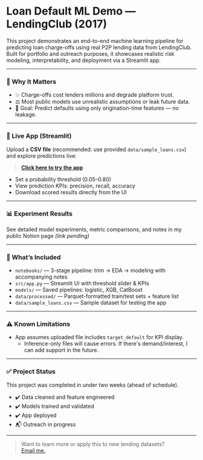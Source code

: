 # Loan Default ML Demo — LendingClub (2017)

This project demonstrates an end-to-end machine learning pipeline for predicting loan charge-offs using real P2P lending data from LendingClub. Built for portfolio and outreach purposes, it showcases realistic risk modeling, interpretability, and deployment via a Streamlit app.

---

### 📌 Why It Matters

- 💥 Charge-offs cost lenders millions and degrade platform trust.
- ⚖️ Most public models use unrealistic assumptions or leak future data.
- 🎯 Goal: Predict defaults using only origination-time features — no leakage.

---

### 🚀 Live App (Streamlit)

Upload a **CSV file** (recommended: use provided `data/sample_loans.csv`) and explore predictions live:

> [**Click here to try the app**](https://mcgrath-fintech-mcgrath-finte-loan-default-ml-demosrcapp-3gvyu1.streamlit.app/)

- Set a probability threshold (0.05–0.80)
- View prediction KPIs: precision, recall, accuracy
- Download scored results directly from the UI

---

### 📊 Experiment Results

See detailed model experiments, metric comparisons, and notes in my public Notion page *(link pending)*

---

### 🧱 What’s Included

- `notebooks/` — 3-stage pipeline: trim → EDA → modeling with accompanying notes 
- `src/app.py` — Streamlit UI with threshold slider & KPIs  
- `models/` — Saved pipelines: logistic, XGB, CatBoost  
- `data/processed/` — Parquet-formatted train/test sets + feature list  
- `data/sample_loans.csv` — Sample dataset for testing the app  

---

### ⚠️ Known Limitations

- App assumes uploaded file includes `target_default` for KPI display.  
  - Inference-only files will cause errors. If there's demand/interest, I can add support in the future.

---

### ✅ Project Status

This project was completed in under two weeks (ahead of schedule).

- ✔️ Data cleaned and feature engineered 
- ✔️ Models trained and validated
- ✔️ App deployed  
- 📬 Outreach in progress  

---

> Want to learn more or apply this to new lending datasets?  
> [Email me.](mailto:mcgrath.fintech@gmail.com)

